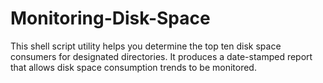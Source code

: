 # Monitoring-Disk-Space
This shell script utility helps you determine the top ten disk space consumers for designated
directories. It produces a date-stamped report that allows disk space consumption
trends to be monitored.
